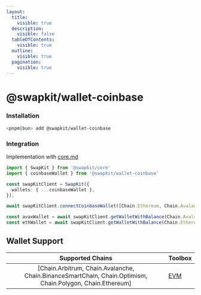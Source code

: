 ```yaml
---
layout:
  title:
    visible: true
  description:
    visible: false
  tableOfContents:
    visible: true
  outline:
    visible: true
  pagination:
    visible: true
---
```


# @swapkit/wallet-coinbase

### **Installation**

```bash
<pnpm|bun> add @swapkit/wallet-coinbase
```

### Integration

Implementation with [core.md](../packages/core.md "mention")

```typescript
import { SwapKit } from '@swapkit/core'
import { coinbaseWallet } from '@swapkit/wallet-coinbase'

const swapKitClient = SwapKit({
  wallets: { ...coinbaseWallet },
});

await swapKitClient.connectCoinbaseWallet([Chain.Ethereum, Chain.Avalanche])

const avaxWallet = await swapKitClient.getWalletWithBalance(Chain.Avalanche)
const ethWallet = await swapKitClient.getWalletWithBalance(Chain.Ethereum)
```

## Wallet Support

<table data-full-width="false"><thead><tr><th width="614" align="center">Supported Chains</th><th>Toolbox</th></tr></thead><tbody><tr><td align="center">[Chain.Arbitrum, Chain.Avalanche, Chain.BinanceSmartChain, Chain.Optimism, Chain.Polygon, Chain.Ethereum]</td><td><a href="../toolboxes/swapkit-toolbox-evm.md">EVM</a></td></tr></tbody></table>
